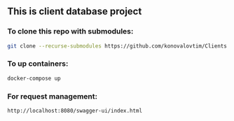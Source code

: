 ## This is client database project

### To clone this repo with submodules:
```sh
git clone --recurse-submodules https://github.com/konovalovtim/Clients
```
### To up containers:
```sh
docker-compose up
```
### For request management:
```sh
http://localhost:8080/swagger-ui/index.html
```